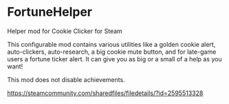 # FortuneHelper
Helper mod for Cookie Clicker for Steam

This configurable mod contains various utilities like a golden cookie alert, auto-clickers, auto-research, a big cookie mute button, and for late-game users a fortune ticker alert. It can give you as big or a small of a help as you want!

This mod does not disable achievements.

https://steamcommunity.com/sharedfiles/filedetails/?id=2595513328
